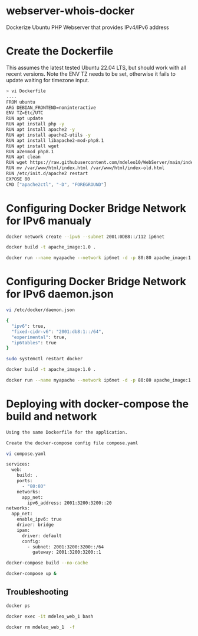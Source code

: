# webserver-whois-docker
Dockerize Ubuntu PHP Webserver that provides IPv4/IPv6 address

# Create the Dockerfile

This assumes the latest tested Ubuntu 22.04 LTS, but should work with all recent versions. Note the ENV TZ needs to be set, otherwise it fails to update waiting for timezone input.

```bash
> vi Dockerfile
....
FROM ubuntu
ARG DEBIAN_FRONTEND=noninteractive
ENV TZ=Etc/UTC
RUN apt update
RUN apt install php -y
RUN apt install apache2 -y
RUN apt install apache2-utils -y
RUN apt install libapache2-mod-php8.1
RUN apt install wget 
RUN a2enmod php8.1
RUN apt clean
RUN wget https://raw.githubusercontent.com/mdeleo10/WebServer/main/index.php -O /var/www/html/index.php 
RUN mv /var/www/html/index.html /var/www/html/index-old.html
RUN /etc/init.d/apache2 restart
EXPOSE 80
CMD ["apache2ctl", "-D", "FOREGROUND"]
``` 

# Configuring Docker Bridge Network for IPv6 manualy

```bash
docker network create --ipv6 --subnet 2001:0DB8::/112 ip6net

docker build -t apache_image:1.0 .

docker run --name myapache --network ip6net -d -p 80:80 apache_image:1.0
``` 


# Configuring Docker Bridge Network for IPv6 daemon.json

```bash
vi /etc/docker/daemon.json

{
  "ipv6": true,
  "fixed-cidr-v6": "2001:db8:1::/64",
  "experimental": true,
  "ip6tables": true
}

sudo systemctl restart docker

docker build -t apache_image:1.0 .

docker run --name myapache --network ip6net -d -p 80:80 apache_image:1.0
``` 


# Deploying with docker-compose the build and network

```bash
Using the same Dockerfile for the application.

Create the docker-compose config file compose.yaml

vi compose.yaml

services:
  web:
    build: .
    ports:
      - "80:80"
    networks:
      app_net:
        ipv6_address: 2001:3200:3200::20
networks:
  app_net:
    enable_ipv6: true
    driver: bridge
    ipam:
      driver: default
      config:
        - subnet: 2001:3200:3200::/64
          gateway: 2001:3200:3200::1

docker-compose build --no-cache

docker-compose up &
``` 

## Troubleshooting

```bash
docker ps

docker exec -it mdeleo_web_1 bash

docker rm mdeleo_web_1  -f 
``` 



